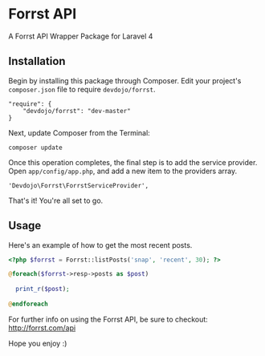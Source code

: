 Forrst API
======

A Forrst API Wrapper Package for Laravel 4

## Installation

Begin by installing this package through Composer. Edit your project's `composer.json` file to require `devdojo/forrst`.

	"require": {
		"devdojo/forrst": "dev-master"
	}

Next, update Composer from the Terminal:

    composer update

Once this operation completes, the final step is to add the service provider. Open `app/config/app.php`, and add a new item to the providers array.

    'Devdojo\Forrst\ForrstServiceProvider',

That's it! You're all set to go.

## Usage

Here's an example of how to get the most recent posts.

```php
<?php $forrst = Forrst::listPosts('snap', 'recent', 30); ?>

@foreach($forrst->resp->posts as $post)
  
  print_r($post);
  
@endforeach
```

For further info on using the Forrst API, be sure to checkout: http://forrst.com/api

Hope you enjoy :)
